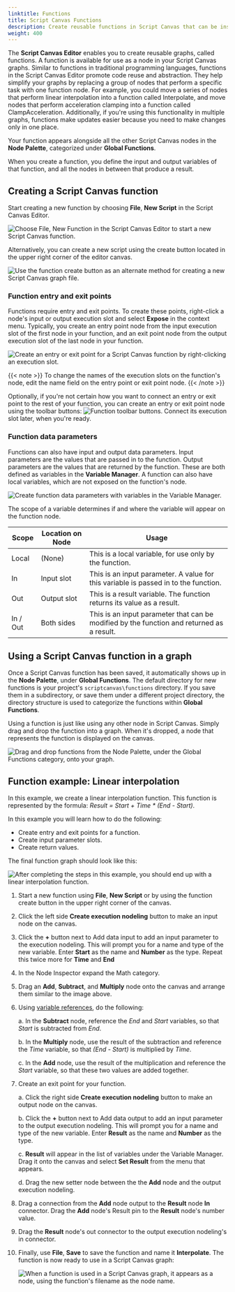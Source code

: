 ```yaml
---
linktitle: Functions
title: Script Canvas Functions
description: Create reusable functions in Script Canvas that can be inserted into other graphs as nodes.
weight: 400
---
```


The **Script Canvas Editor** enables you to create reusable graphs, called functions. A function is available for use as a node in your Script Canvas graphs. Similar to functions in traditional programming languages, functions in the Script Canvas Editor promote code reuse and abstraction. They help simplify your graphs by replacing a group of nodes that perform a specific task with one function node. For example, you could move a series of nodes that perform linear interpolation into a function called Interpolate, and move nodes that perform acceleration clamping into a function called ClampAcceleration. Additionally, if you're using this functionality in multiple graphs, functions make updates easier because you need to make changes only in one place.

Your function appears alongside all the other Script Canvas nodes in the **Node Palette**, categorized under **Global Functions**.

When you create a function, you define the input and output variables of that function, and all the nodes in between that produce a result.

## Creating a Script Canvas function

Start creating a new function by choosing **File**, **New Script** in the Script Canvas Editor.

![Choose File, New Function in the Script Canvas Editor to start a new Script Canvas function.](/images/user-guide/scripting/script-canvas/function-new.png)

Alternatively, you can create a new script using the create button located in the upper right corner of the editor canvas.

![Use the function create button as an alternate method for creating a new Script Canvas graph file.](/images/user-guide/scripting/script-canvas/function-quick-create.png)


### Function entry and exit points

Functions require entry and exit points. To create these points, right-click a node's input or output execution slot and select **Expose** in the context menu. Typically, you create an entry point node from the input execution slot of the first node in your function, and an exit point node from the output execution slot of the last node in your function.

![Create an entry or exit point for a Script Canvas function by right-clicking an execution slot.](/images/user-guide/scripting/script-canvas/function-expose-input.gif)

{{< note >}}
To change the names of the execution slots on the function's node, edit the name field on the entry point or exit point node.
{{< /note >}}

Optionally, if you're not certain how you want to connect an entry or exit point to the rest of your function, you can create an entry or exit point node using the toolbar buttons: ![Function toolbar buttons](/images/user-guide/scripting/script-canvas/function-toolbar-buttons.png). Connect its execution slot later, when you're ready.

### Function data parameters

Functions can also have input and output data parameters. Input parameters are the values that are passed in to the function. Output parameters are the values that are returned by the function. These are both defined as variables in the **Variable Manager**. A function can also have local variables, which are not exposed on the function's node.

![Create function data parameters with variables in the Variable Manager.](/images/user-guide/scripting/script-canvas/function-create-parameter.gif)

The scope of a variable determines if and where the variable will appear on the function node.

| Scope | Location on Node | Usage |
| --- | --- | --- |
| Local | (None) | This is a local variable, for use only by the function. |
| In | Input slot | This is an input parameter. A value for this variable is passed in to the function. |
| Out | Output slot | This is a result variable. The function returns its value as a result. |
| In / Out | Both sides | This is an input parameter that can be modified by the function and returned as a result. |

## Using a Script Canvas function in a graph

Once a Script Canvas function has been saved, it automatically shows up in the **Node Palette**, under **Global Functions**. The default directory for new functions is your project's `scriptcanvas\functions` directory. If you save them in a subdirectory, or save them under a different project directory, the directory structure is used to categorize the functions within **Global Functions**.

Using a function is just like using any other node in Script Canvas. Simply drag and drop the function into a graph. When it's dropped, a node that represents the function is displayed on the canvas.

![Drag and drop functions from the Node Palette, under the Global Functions category, onto your graph.](/images/user-guide/scripting/script-canvas/function-use-node.gif)

## Function example: Linear interpolation

In this example, we create a linear interpolation function. This function is represented by the formula: *Result = Start + Time \* (End - Start)*.

In this example you will learn how to do the following:

+ Create entry and exit points for a function.
+ Create input parameter slots.
+ Create return values.

The final function graph should look like this:

![After completing the steps in this example, you should end up with a linear interpolation function.](/images/user-guide/scripting/script-canvas/function-linear-interpolation.png)

1. Start a new function using **File**, **New Script** or by using the function create button in the upper right corner of the canvas.

1. Click the left side **Create execution nodeling** button to make an input node on the canvas.

1. Click the **+** button next to Add data input to add an input parameter to the execution nodeling. This will prompt you for a name and type of the new variable. Enter **Start** as the name and **Number** as the type. Repeat this twice more for **Time** and **End**

1. In the Node Inspector expand the Math category.

1. Drag an **Add**, **Subtract**, and **Multiply** node onto the canvas and arrange them similar to the image above.

1. Using [variable references](/docs/user-guide/scripting/script-canvas/editor-reference/variables/variable-references), do the following:

   a. In the **Subtract** node, reference the *End* and *Start* variables, so that *Start* is subtracted from *End*.

   b. In the **Multiply** node, use the result of the subtraction and reference the *Time* variable, so that *(End - Start)* is multiplied by *Time*.

   c. In the **Add** node, use the result of the multiplication and reference the *Start* variable, so that these two values are added together. 

1. Create an exit point for your function.

   a. Click the right side **Create execution nodeling** button to make an output node on the canvas.

   b. Click the **+** button next to Add data output to add an input parameter to the output execution nodeling. This will prompt you for a name and type of the new variable. Enter **Result** as the name and **Number** as the type.

   c. **Result** will appear in the list of variables under the Variable Manager. Drag it onto the canvas and select **Set Result** from the menu that appears.
   
   d. Drag the new setter node between the the **Add** node and the output execution nodeling.

1. Drag a connection from the **Add** node output to the **Result** node **In** connector. Drag the **Add** node's Result pin to the **Result** node's number value.

1. Drag the **Result** node's out connector to the output execution nodeling's in connector. 

1. Finally, use **File**, **Save** to save the function and name it **Interpolate**. The function is now ready to use in a Script Canvas graph:

   ![When a function is used in a Script Canvas graph, it appears as a node, using the function's filename as the node name.](/images/user-guide/scripting/script-canvas/function-linear-interpolation-node.png)
  
